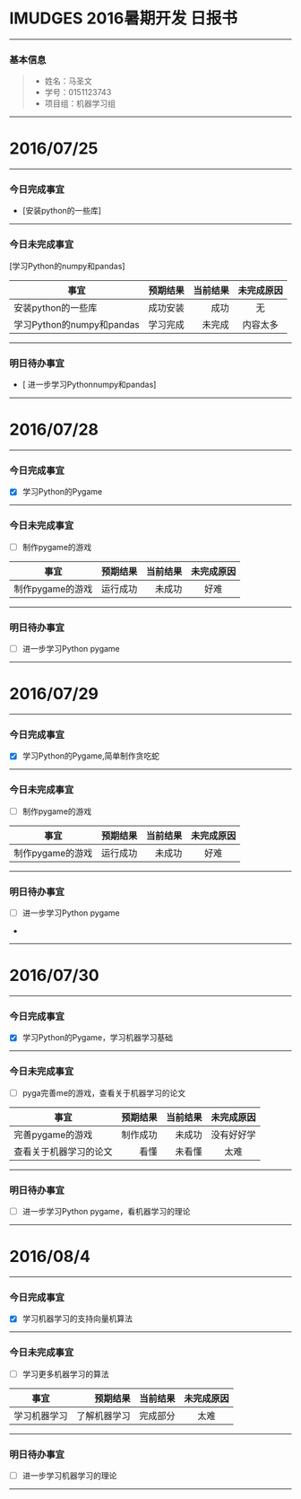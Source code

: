 # IMUDGES 2016暑期开发 日报书

-------

### 基本信息
> * 姓名：马圣文
> * 学号：0151123743
> * 项目组：机器学习组

-------

# 2016/07/25

-------

### 今日完成事宜
- [安装python的一些库]  

-----
### 今日未完成事宜
[学习Python的numpy和pandas]

|       事宜             |预期结果| 当前结果| 未完成原因   | 
| -------------------    | -----:| -----: |   :----:    |
|安装python的一些库       | 成功安装|  成功  |     无      |
|学习Python的numpy和pandas| 学习完成|未完成  | 内容太多   |


------
### 明日待办事宜
- [ 进一步学习Pythonnumpy和pandas] 

-------
# 2016/07/28

-------

### 今日完成事宜
- [x] 学习Python的Pygame

-----
### 今日未完成事宜
- [ ] 制作pygame的游戏

|       事宜             |预期结果| 当前结果| 未完成原因   | 
| -------------------    | -----:| -----: |   :----:    |
|制作pygame的游戏     |运行成功 |  未成功  |    好难|


------
### 明日待办事宜
- [ ]  进一步学习Python  pygame 

-------
# 2016/07/29

-------

### 今日完成事宜
- [x] 学习Python的Pygame,简单制作贪吃蛇

-----
### 今日未完成事宜
- [ ] 制作pygame的游戏

|       事宜             |预期结果| 当前结果| 未完成原因   | 
| -------------------    | -----:| -----: |   :----:    |
|制作pygame的游戏     |运行成功 |  未成功  |    好难|


------
### 明日待办事宜
- [ ]  进一步学习Python  pygame 
- 

-------
# 2016/07/30

-------

### 今日完成事宜
- [x] 学习Python的Pygame，学习机器学习基础

-----
### 今日未完成事宜
- [ ] pyga完善me的游戏，查看关于机器学习的论文

|       事宜             |预期结果| 当前结果| 未完成原因   | 
| -------------------    | -----:| -----: |   :----:        |
|完善pygame的游戏        |制作成功 |  未成功  |    没有好好学|
|查看关于机器学习的论文  | 看懂  |  未看懂  |    太难  |


------
### 明日待办事宜
- [ ]  进一步学习Python pygame，看机器学习的理论

-------
# 2016/08/4

-------

### 今日完成事宜
- [x] 学习机器学习的支持向量机算法

-----
### 今日未完成事宜
- [ ] 学习更多机器学习的算法

|       事宜             |预期结果| 当前结果| 未完成原因   | 
| -------------------    | -----:| -----:    |   :----:        |
|学习机器学习           |了解机器学习 |  完成部分 |   太难|


------
### 明日待办事宜
- [ ]  进一步学习机器学习的理论

-------

